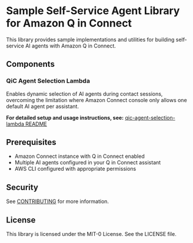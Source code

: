 # Sample Self-Service Agent Library for Amazon Q in Connect

This library provides sample implementations and utilities for building self-service AI agents with Amazon Q in Connect.

## Components

### QiC Agent Selection Lambda
Enables dynamic selection of AI agents during contact sessions, overcoming the limitation where Amazon Connect console only allows one default AI agent per assistant.

**For detailed setup and usage instructions, see:** [qic-agent-selection-lambda README](./qic-agent-selection-lambda/README.md)

## Prerequisites

- Amazon Connect instance with Q in Connect enabled
- Multiple AI agents configured in your Q in Connect assistant
- AWS CLI configured with appropriate permissions

## Security

See [CONTRIBUTING](CONTRIBUTING.md#security-issue-notifications) for more information.

## License

This library is licensed under the MIT-0 License. See the LICENSE file.

